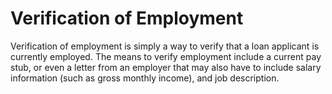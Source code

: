 ---
---

# Verification of Employment

Verification of employment is simply a way to verify that a loan applicant is currently employed. The means to verify employment include a current pay stub, or even a letter from an employer that may also have to include salary information (such as gross monthly income), and job description.

